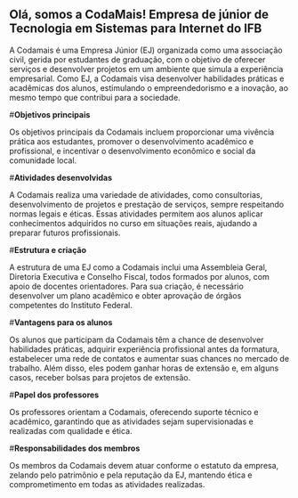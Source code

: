 ## Olá, somos a CodaMais! Empresa de júnior de Tecnologia em Sistemas para Internet do IFB

A Codamais é uma Empresa Júnior (EJ) organizada como uma associação civil, gerida por estudantes de graduação, com o objetivo de oferecer serviços e desenvolver projetos em um ambiente que simula a experiência empresarial. Como EJ, a Codamais visa desenvolver habilidades práticas e acadêmicas dos alunos, estimulando o empreendedorismo e a inovação, ao mesmo tempo que contribui para a sociedade.

#**Objetivos principais**

Os objetivos principais da Codamais incluem proporcionar uma vivência prática aos estudantes, promover o desenvolvimento acadêmico e profissional, e incentivar o desenvolvimento econômico e social da comunidade local.

#**Atividades desenvolvidas**

A Codamais realiza uma variedade de atividades, como consultorias, desenvolvimento de projetos e prestação de serviços, sempre respeitando normas legais e éticas. Essas atividades permitem aos alunos aplicar conhecimentos adquiridos no curso em situações reais, ajudando a preparar futuros profissionais.

#**Estrutura e criação**

A estrutura de uma EJ como a Codamais inclui uma Assembleia Geral, Diretoria Executiva e Conselho Fiscal, todos formados por alunos, com apoio de docentes orientadores. Para sua criação, é necessário desenvolver um plano acadêmico e obter aprovação de órgãos competentes do Instituto Federal.

#**Vantagens para os alunos**

Os alunos que participam da Codamais têm a chance de desenvolver habilidades práticas, adquirir experiência profissional antes da formatura, estabelecer uma rede de contatos e aumentar suas chances no mercado de trabalho. Além disso, eles podem ganhar horas de extensão e, em alguns casos, receber bolsas para projetos de extensão.

#**Papel dos professores**

Os professores orientam a Codamais, oferecendo suporte técnico e acadêmico, garantindo que as atividades sejam supervisionadas e realizadas com qualidade e ética.

#**Responsabilidades dos membros**

Os membros da Codamais devem atuar conforme o estatuto da empresa, zelando pelo patrimônio e pela reputação da EJ, mantendo ética e comprometimento em todas as atividades realizadas.
